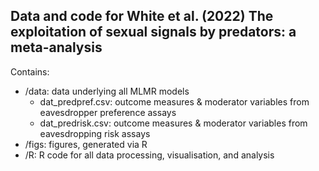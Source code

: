 ## Data and code for White et al. (2022) The exploitation of sexual signals by predators: a meta-analysis

Contains:

- /data: data underlying all MLMR models
  - dat_predpref.csv: outcome measures & moderator variables from eavesdropper preference assays 
  - dat_predrisk.csv: outcome measures & moderator variables from eavesdropping risk assays
- /figs: figures, generated via R
- /R: R code for all data processing, visualisation, and analysis
